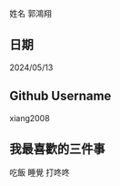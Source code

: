 姓名
郭鴻翔


日期
----
2024/05/13

Github Username
---------------
xiang2008

我最喜歡的三件事
---------------
吃飯 睡覺 打咚咚
